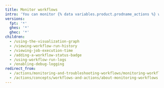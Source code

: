 ```yaml
---
title: Monitor workflows
intro: 'You can monitor {% data variables.product.prodname_actions %} workflows by using tools like the visualization graph and run logs.'
versions:
  fpt: '*'
  ghes: '*'
  ghec: '*'
children:
  - /using-the-visualization-graph
  - /viewing-workflow-run-history
  - /viewing-job-execution-time
  - /adding-a-workflow-status-badge
  - /using-workflow-run-logs
  - /enabling-debug-logging
redirect_from:
  - /actions/monitoring-and-troubleshooting-workflows/monitoring-workflows
  - /actions/concepts/workflows-and-actions/about-monitoring-workflows
---
```

